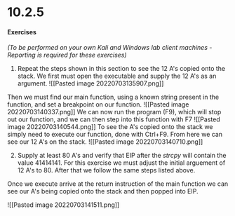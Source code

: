 # 10.2.5
#### Exercises

_(To be performed on your own Kali and Windows lab client machines - Reporting is required for these exercises)_

1.  Repeat the steps shown in this section to see the 12 A's copied onto the stack.
We first must open the executable and supply the 12 A's as an argument.
![[Pasted image 20220703135907.png]]

Then we must find our main function, using a known string present in the function, and set a breakpoint on our function.
![[Pasted image 20220703140337.png]]
We can now run the program (F9), which will stop out our function, and we can then step into this function with F7
![[Pasted image 20220703140544.png]]
To see the A's copied onto the stack we simply need to execute our function, done with Ctrl+F9. From here we can see our 12 A's on the stack.
![[Pasted image 20220703140710.png]]


2.  Supply at least 80 A's and verify that EIP after the _strcpy_ will contain the value 41414141.
For this exercise we must adjust the initial arguement of 12 A's to 80. After that we follow the same steps listed above.

Once we execute arrive at the return instruction of the main function we can see our A's being copied onto the stack and then popped into EIP.

![[Pasted image 20220703141511.png]]